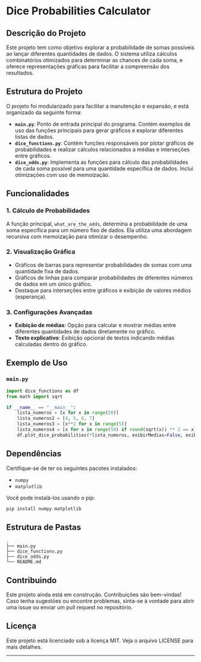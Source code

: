 # Dice Probabilities Calculator

## Descrição do Projeto

Este projeto tem como objetivo explorar a probabilidade de somas possíveis ao lançar diferentes quantidades de dados. O sistema utiliza cálculos combinatórios otimizados para determinar as chances de cada soma, e oferece representações gráficas para facilitar a compreensão dos resultados.

## Estrutura do Projeto

O projeto foi modularizado para facilitar a manutenção e expansão, e está organizado da seguinte forma:

- **`main.py`**: Ponto de entrada principal do programa. Contém exemplos de uso das funções principais para gerar gráficos e explorar diferentes listas de dados.
- **`dice_functions.py`**: Contém funções responsáveis por plotar gráficos de probabilidades e realizar cálculos relacionados a médias e interseções entre gráficos.
- **`dice_odds.py`**: Implementa as funções para cálculo das probabilidades de cada soma possível para uma quantidade específica de dados. Inclui otimizações com uso de memoização.

## Funcionalidades

### 1. Cálculo de Probabilidades

A função principal, `what_are_the_odds`, determina a probabilidade de uma soma específica para um número fixo de dados. Ela utiliza uma abordagem recursiva com memoização para otimizar o desempenho.

### 2. Visualização Gráfica

- Gráficos de barras para representar probabilidades de somas com uma quantidade fixa de dados.
- Gráficos de linhas para comparar probabilidades de diferentes números de dados em um único gráfico.
- Destaque para interseções entre gráficos e exibição de valores médios (esperança).

### 3. Configurações Avançadas

- **Exibição de médias**: Opção para calcular e mostrar médias entre diferentes quantidades de dados diretamente no gráfico.
- **Texto explicativo**: Exibição opcional de textos indicando médias calculadas dentro do gráfico.

## Exemplo de Uso

### `main.py`
```python
import dice_functions as df
from math import sqrt

if __name__ == "__main__":
    lista_numeros = [x for x in range(20)]
    lista_numeros2 = [4, 5, 6, 7]
    lista_numeros3 = [x**2 for x in range(5)]
    lista_numeros4 = [x for x in range(50) if round(sqrt(x)) ** 2 == x]
    df.plot_dice_probabilities(*lista_numeros, exibirMedias=False, exibirMediasText=False)
```

## Dependências

Certifique-se de ter os seguintes pacotes instalados:

- `numpy`
- `matplotlib`

Você pode instalá-los usando o pip:
```bash
pip install numpy matplotlib
```

## Estrutura de Pastas
```
.
├── main.py
├── dice_functions.py
├── dice_odds.py
└── README.md
```

## Contribuindo

Este projeto ainda está em construção. Contribuições são bem-vindas! Caso tenha sugestões ou encontre problemas, sinta-se à vontade para abrir uma issue ou enviar um pull request no repositório.

## Licença

Este projeto está licenciado sob a licença MIT. Veja o arquivo LICENSE para mais detalhes.

---